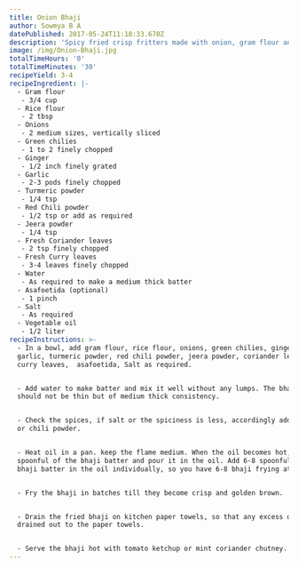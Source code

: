 ```yaml
---
title: Onion Bhaji
author: Sowmya B A
datePublished: 2017-05-24T11:18:33.670Z
description: 'Spicy fried crisp fritters made with onion, gram flour and spices.'
image: /img/Onion-Bhaji.jpg
totalTimeHours: '0'
totalTimeMinutes: '30'
recipeYield: 3-4
recipeIngredient: |-
  - Gram flour
   - 3/4 cup
  - Rice flour
   - 2 tbsp
  - Onions
   - 2 medium sizes, vertically sliced
  - Green chilies
   - 1 to 2 finely chopped
  - Ginger
   - 1/2 inch finely grated
  - Garlic
   - 2-3 pods finely chopped
  - Turmeric powder
   - 1/4 tsp
  - Red Chili powder
   - 1/2 tsp or add as required
  - Jeera powder
   - 1/4 tsp
  - Fresh Coriander leaves
   - 2 tsp finely chopped
  - Fresh Curry leaves
   - 3-4 leaves finely chopped
  - Water
   - As required to make a medium thick batter
  - Asafoetida (optional)
   - 1 pinch
  - Salt
   - As required
  - Vegetable oil
   - 1/2 liter
recipeInstructions: >-
  - In a bowl, add gram flour, rice flour, onions, green chilies, ginger,
  garlic, turmeric powder, red chili powder, jeera powder, coriander leaves,
  curry leaves,  asafoetida, Salt as required.


  - Add water to make batter and mix it well without any lumps. The bhaji batter
  should not be thin but of medium thick consistency.


  - Check the spices, if salt or the spiciness is less, accordingly add the salt
  or chili powder.


  - Heat oil in a pan. keep the flame medium. When the oil becomes hot, take
  spoonful of the bhaji batter and pour it in the oil. Add 6-8 spoonfuls of the
  bhaji batter in the oil individually, so you have 6-8 bhaji frying at a time.


  - Fry the bhaji in batches till they become crisp and golden brown.


  - Drain the fried bhaji on kitchen paper towels, so that any excess oil is
  drained out to the paper towels.


  - Serve the bhaji hot with tomato ketchup or mint coriander chutney.
---
```



